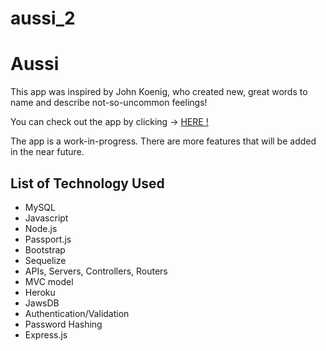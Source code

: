 # aussi_2

<h1>Aussi</h1>
<p>This app was inspired by John Koenig, who created new, great words to name and describe not-so-uncommon feelings!</p>


You can check out the app by clicking ->  <a href="https://theaussi.herokuapp.com/" > HERE ! </a>

<p>The app is a work-in-progress. There are more features that will be added in the near future.</p>

<h2>List of Technology Used</h2>
<ul>
  <li>MySQL</li>
  <li>Javascript</li>
  <li>Node.js</li>
  <li>Passport.js</li>
  <li>Bootstrap</li>
  <li>Sequelize</li>
  <li>APIs, Servers, Controllers, Routers</li>
  <li>MVC model</li>
  <li>Heroku</li>
  <li>JawsDB</li>
  <li>Authentication/Validation</li>
  <li>Password Hashing</li>
  <li>Express.js</li>
  </ul>

